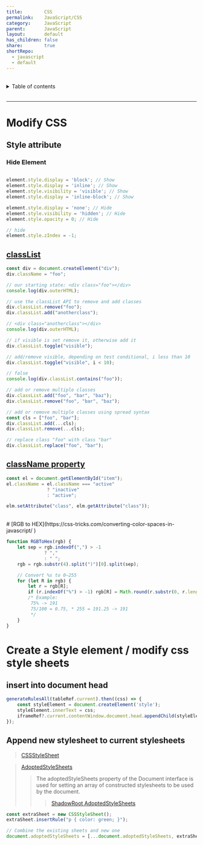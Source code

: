 ```yaml
---
title:        CSS
permalink:    JavaScript/CSS
category:     JavaScript
parent:       JavaScript
layout:       default
has_children: false
share:        true
shortRepo:
  - javascript
  - default                
---
```



<br/>                

<details markdown="block">                      
<summary>                      
Table of contents                      
</summary>                      
{: .text-delta }                      
1. TOC                      
{:toc}                      
</details>                      

<br/>                      

***     

# Modify CSS

## Style attribute

### Hide Element

```javascript    

element.style.display = 'block'; // Show
element.style.display = 'inline'; // Show
element.style.visibility = 'visible'; // Show
element.style.display = 'inline-block'; // Show

element.style.display = 'none'; // Hide
element.style.visibility = 'hidden'; // Hide  
element.style.opacity = 0; // Hide  

// hide 
element.style.zIndex = -1;    
```    

## [classList](https://developer.mozilla.org/en-US/docs/Web/API/Element/classList)

```javascript    
const div = document.createElement("div");
div.className = "foo";

// our starting state: <div class="foo"></div>    
console.log(div.outerHTML);

// use the classList API to remove and add classes    
div.classList.remove("foo");
div.classList.add("anotherclass");

// <div class="anotherclass"></div>    
console.log(div.outerHTML);

// if visible is set remove it, otherwise add it    
div.classList.toggle("visible");

// add/remove visible, depending on test conditional, i less than 10    
div.classList.toggle("visible", i < 10);

// false    
console.log(div.classList.contains("foo"));

// add or remove multiple classes    
div.classList.add("foo", "bar", "baz");
div.classList.remove("foo", "bar", "baz");

// add or remove multiple classes using spread syntax    
const cls = ["foo", "bar"];
div.classList.add(...cls);
div.classList.remove(...cls);

// replace class "foo" with class "bar"    
div.classList.replace("foo", "bar");    
```    

## [className property](https://developer.mozilla.org/en-US/docs/Web/API/Element/className)

```javascript    
const el = document.getElementById("item");
el.className = el.className === "active"
               ? "inactive"
               : "active";

elm.setAttribute("class", elm.getAttribute("class"));    
```    

<br/>      
# [RGB to HEX](https://css-tricks.com/converting-color-spaces-in-javascript/  )    

```javascript      
function RGBToHex(rgb) {
    let sep = rgb.indexOf(",") > -1
              ? ","
              : " ";
    rgb = rgb.substr(4).split(")")[0].split(sep);

    // Convert %s to 0–255      
    for (let R in rgb) {
        let r = rgb[R];
        if (r.indexOf("%") > -1) rgb[R] = Math.round(r.substr(0, r.length - 1) / 100 * 255);
        /* Example:      
         75% -> 191      
         75/100 = 0.75, * 255 = 191.25 -> 191      
         */
    }
}
```      

# Create a Style element / modify css style sheets

## insert into document head

```javascript      
generateRulesAll(tableRef.current).then((css) => {
    const styleElement = document.createElement('style');
    styleElement.innerText = css;
    iframeRef?.current.contentWindow.document.head.appendChild(styleElement);
});      
```  

## Append new stylesheet to current stylesheets

> [CSSStyleSheet](https://developer.mozilla.org/en-US/docs/Web/API/CSSStyleSheet)

> [AdoptedStyleSheets ](https://developer.mozilla.org/en-US/docs/Web/API/Document/adoptedStyleSheets)
>> The adoptedStyleSheets property of the Document interface is used for setting an array of constructed stylesheets to be used by the document.
>>> [ShadowRoot AdoptedStyleSheets](https://developer.mozilla.org/en-US/docs/Web/API/ShadowRoot/adoptedStyleSheets)

```javascript
const extraSheet = new CSSStyleSheet();
extraSheet.insertRule("p { color: green; }");

// Combine the existing sheets and new one
document.adoptedStyleSheets = [...document.adoptedStyleSheets, extraSheet];

```
